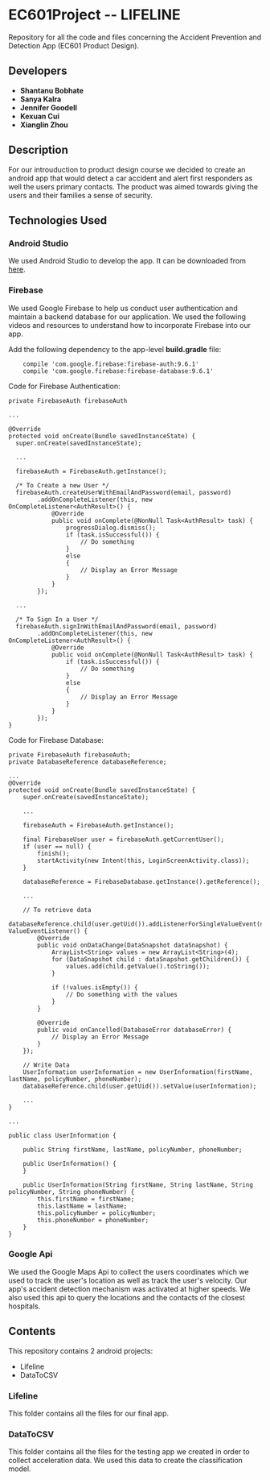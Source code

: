 # EC601Project -- LIFELINE
Repository for all the code and files concerning the Accident Prevention and Detection App (EC601 Product Design).

## Developers

* **Shantanu Bobhate**
* **Sanya Kalra**
* **Jennifer Goodell**
* **Kexuan Cui**
* **Xianglin Zhou**

## Description

For our introuduction to product design course we decided to create an android app that would detect a car accident and alert first responders as well the users primary contacts. The product was aimed towards giving the users and their families a sense of security.
  
## Technologies Used

### Android Studio

We used Android Studio to develop the app. It can be downloaded from [here](https://developer.android.com/studio/index.html).

### Firebase
   
We used Google Firebase to help us conduct user authentication and maintain a backend database for our application. We used the following videos and resources to understand how to incorporate Firebase into our app.

Add the following dependency to the app-level **build.gradle** file:

```
    compile 'com.google.firebase:firebase-auth:9.6.1'
    compile 'com.google.firebase:firebase-database:9.6.1'
```

Code for Firebase Authentication:

```
private FirebaseAuth firebaseAuth

...

@Override
protected void onCreate(Bundle savedInstanceState) {
  super.onCreate(savedInstanceState);

  ...

  firebaseAuth = FirebaseAuth.getInstance();
  
  /* To Create a new User */
  firebaseAuth.createUserWithEmailAndPassword(email, password)
        .addOnCompleteListener(this, new OnCompleteListener<AuthResult>() {
            @Override
            public void onComplete(@NonNull Task<AuthResult> task) {
                progressDialog.dismiss();
                if (task.isSuccessful()) {
                    // Do something
                }
                else
                {
                    // Display an Error Message
                }
            }
        });
  
  ...
  
  /* To Sign In a User */
  firebaseAuth.signInWithEmailAndPassword(email, password)
        .addOnCompleteListener(this, new OnCompleteListener<AuthResult>() {
            @Override
            public void onComplete(@NonNull Task<AuthResult> task) {
                if (task.isSuccessful()) {
                    // Do something
                }
                else
                {
                    // Display an Error Message
                }
            }
        });
}
```
    
Code for Firebase Database:

```
private FirebaseAuth firebaseAuth;
private DatabaseReference databaseReference;

...
@Override
protected void onCreate(Bundle savedInstanceState) {
    super.onCreate(savedInstanceState);

    ...

    firebaseAuth = FirebaseAuth.getInstance();
    
    final FirebaseUser user = firebaseAuth.getCurrentUser();
    if (user == null) {
        finish();
        startActivity(new Intent(this, LoginScreenActivity.class));
    }

    databaseReference = FirebaseDatabase.getInstance().getReference();
    
    ...
  
    // To retrieve data
    databaseReference.child(user.getUid()).addListenerForSingleValueEvent(new ValueEventListener() {
        @Override
        public void onDataChange(DataSnapshot dataSnapshot) {
            ArrayList<String> values = new ArrayList<String>(4);
            for (DataSnapshot child : dataSnapshot.getChildren()) {
                values.add(child.getValue().toString());
            }

            if (!values.isEmpty()) {
                // Do something with the values
            }
        }

        @Override
        public void onCancelled(DatabaseError databaseError) {
            // Display an Error Message
        }
    });
    
    // Write Data
    UserInformation userInformation = new UserInformation(firstName, lastName, policyNumber, phoneNumber);  
    databaseReference.child(user.getUid()).setValue(userInformation);
    
    ...
}

...

public class UserInformation {

    public String firstName, lastName, policyNumber, phoneNumber;

    public UserInformation() {
    }

    public UserInformation(String firstName, String lastName, String policyNumber, String phoneNumber) {
        this.firstName = firstName;
        this.lastName = lastName;
        this.policyNumber = policyNumber;
        this.phoneNumber = phoneNumber;
    }
}
```

### Google Api

We used the Google Maps Api to collect the users coordinates which we used to track the user's location as well as track the user's velocity. Our app's accident detection mechanism was activated at higher speeds. We also used this api to query the locations and the contacts of the closest hospitals.
  
## Contents

This repository contains 2 android projects:
* Lifeline
* DataToCSV
  
### Lifeline
  
This folder contains all the files for our final app.
    
### DataToCSV
  
This folder contains all the files for the testing app we created in order to collect acceleration data. We used this data to create the classification model.
